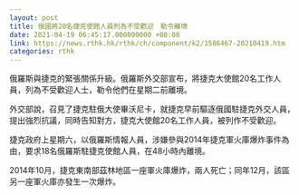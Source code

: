 ```yaml
---
layout: post
title: 俄國將20名捷克使館人員列為不受歡迎　勒令離境
date: 2021-04-19 06:45:17.000000000 +08:00
link: https://news.rthk.hk/rthk/ch/component/k2/1586467-20210419.htm
categories: rthk
---
```


俄羅斯與捷克的緊張關係升級。俄羅斯外交部宣布，將捷克大使館20名工作人員，列為不受歡迎人士，勒令他們在星期二前離境。

外交部說，召見了捷克駐俄大使畢沃尼卡，就捷克早前驅逐俄國駐捷克外交人員，提出強烈抗議，同時告知對方，捷克大使館20名工作人員，被列作不受歡迎。

捷克政府上星期六，以俄羅斯情報人員，涉嫌參與2014年捷克軍火庫爆炸事件為由，要求18名俄羅斯駐捷克使館人員，在48小時內離境。

2014年10月，捷克東南部茲林地區一座軍火庫爆炸，兩人死亡；同年12月，該區另一座軍火庫亦發生一次爆炸。
